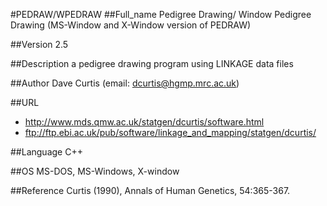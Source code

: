 #PEDRAW/WPEDRAW
##Full_name
Pedigree Drawing/ Window Pedigree Drawing (MS-Window and X-Window version of PEDRAW)

##Version
2.5

##Description
a pedigree drawing program using LINKAGE data files

##Author
Dave Curtis (email: dcurtis@hgmp.mrc.ac.uk)

##URL
* http://www.mds.qmw.ac.uk/statgen/dcurtis/software.html
* ftp://ftp.ebi.ac.uk/pub/software/linkage_and_mapping/statgen/dcurtis/

##Language
C++

##OS
MS-DOS, MS-Windows, X-window

##Reference
Curtis (1990), Annals of Human Genetics, 54:365-367.

